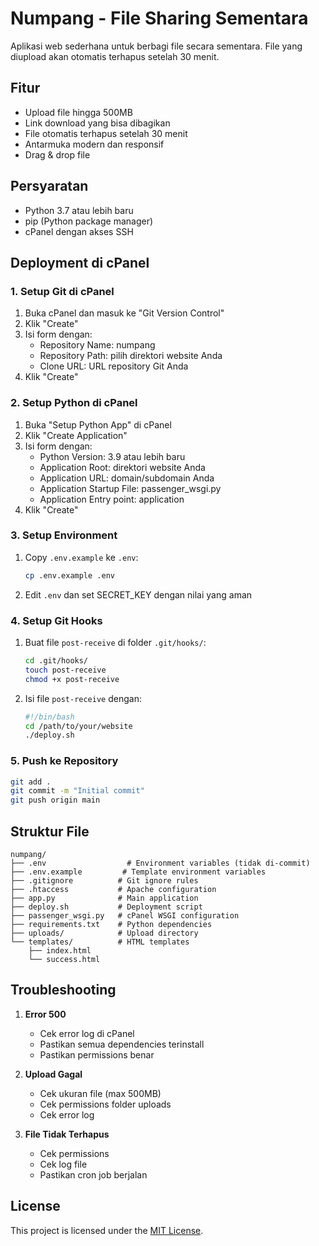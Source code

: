 # Numpang - File Sharing Sementara

Aplikasi web sederhana untuk berbagi file secara sementara. File yang diupload akan otomatis terhapus setelah 30 menit.

## Fitur

- Upload file hingga 500MB
- Link download yang bisa dibagikan
- File otomatis terhapus setelah 30 menit
- Antarmuka modern dan responsif
- Drag & drop file

## Persyaratan

- Python 3.7 atau lebih baru
- pip (Python package manager)
- cPanel dengan akses SSH

## Deployment di cPanel

### 1. Setup Git di cPanel

1. Buka cPanel dan masuk ke "Git Version Control"
2. Klik "Create"
3. Isi form dengan:
   - Repository Name: numpang
   - Repository Path: pilih direktori website Anda
   - Clone URL: URL repository Git Anda
4. Klik "Create"

### 2. Setup Python di cPanel

1. Buka "Setup Python App" di cPanel
2. Klik "Create Application"
3. Isi form dengan:
   - Python Version: 3.9 atau lebih baru
   - Application Root: direktori website Anda
   - Application URL: domain/subdomain Anda
   - Application Startup File: passenger_wsgi.py
   - Application Entry point: application
4. Klik "Create"

### 3. Setup Environment

1. Copy `.env.example` ke `.env`:
   ```bash
   cp .env.example .env
   ```
2. Edit `.env` dan set SECRET_KEY dengan nilai yang aman

### 4. Setup Git Hooks

1. Buat file `post-receive` di folder `.git/hooks/`:
   ```bash
   cd .git/hooks/
   touch post-receive
   chmod +x post-receive
   ```

2. Isi file `post-receive` dengan:
   ```bash
   #!/bin/bash
   cd /path/to/your/website
   ./deploy.sh
   ```

### 5. Push ke Repository

```bash
git add .
git commit -m "Initial commit"
git push origin main
```

## Struktur File

```
numpang/
├── .env                  # Environment variables (tidak di-commit)
├── .env.example         # Template environment variables
├── .gitignore          # Git ignore rules
├── .htaccess           # Apache configuration
├── app.py              # Main application
├── deploy.sh           # Deployment script
├── passenger_wsgi.py   # cPanel WSGI configuration
├── requirements.txt    # Python dependencies
├── uploads/            # Upload directory
└── templates/          # HTML templates
    ├── index.html
    └── success.html
```

## Troubleshooting

1. **Error 500**
   - Cek error log di cPanel
   - Pastikan semua dependencies terinstall
   - Pastikan permissions benar

2. **Upload Gagal**
   - Cek ukuran file (max 500MB)
   - Cek permissions folder uploads
   - Cek error log

3. **File Tidak Terhapus**
   - Cek permissions
   - Cek log file
   - Pastikan cron job berjalan

## License
This project is licensed under the [MIT License](LICENSE).
